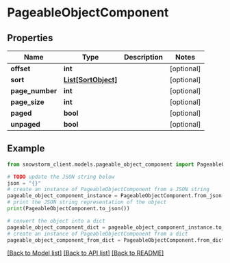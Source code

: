 # PageableObjectComponent


## Properties

Name | Type | Description | Notes
------------ | ------------- | ------------- | -------------
**offset** | **int** |  | [optional] 
**sort** | [**List[SortObject]**](SortObject.md) |  | [optional] 
**page_number** | **int** |  | [optional] 
**page_size** | **int** |  | [optional] 
**paged** | **bool** |  | [optional] 
**unpaged** | **bool** |  | [optional] 

## Example

```python
from snowstorm_client.models.pageable_object_component import PageableObjectComponent

# TODO update the JSON string below
json = "{}"
# create an instance of PageableObjectComponent from a JSON string
pageable_object_component_instance = PageableObjectComponent.from_json(json)
# print the JSON string representation of the object
print(PageableObjectComponent.to_json())

# convert the object into a dict
pageable_object_component_dict = pageable_object_component_instance.to_dict()
# create an instance of PageableObjectComponent from a dict
pageable_object_component_from_dict = PageableObjectComponent.from_dict(pageable_object_component_dict)
```
[[Back to Model list]](../README.md#documentation-for-models) [[Back to API list]](../README.md#documentation-for-api-endpoints) [[Back to README]](../README.md)


